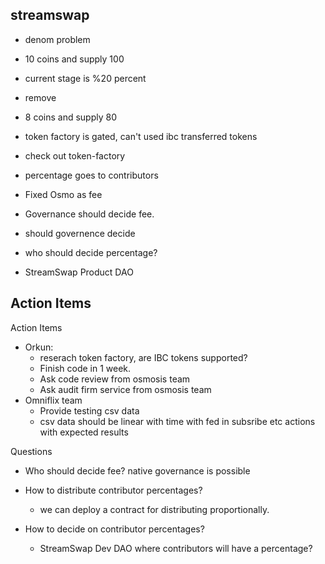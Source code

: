 ## streamswap

- denom problem
- 10 coins and supply 100
- current stage is %20 percent
- remove 
- 8 coins and supply 80



- token factory is gated, can't used ibc transferred tokens
- check out token-factory
- percentage goes to contributors 
- Fixed Osmo as fee
- Governance should decide fee.



- should governence decide
- who should decide percentage?
- StreamSwap Product DAO



## Action Items

Action Items

- Orkun: 
  - reserach token factory, are IBC tokens supported?
  - Finish code in 1 week.
  - Ask code review from osmosis team
  - Ask audit firm service from osmosis team
- Omniflix team
  - Provide testing csv data
  - csv data should be linear with time with fed in subsribe etc actions with expected results

Questions

- Who should decide fee? native governance is possible

- How to distribute contributor percentages? 

  - we can deploy a contract for distributing proportionally.

- How to decide on contributor percentages?

  - StreamSwap Dev DAO where contributors will have a percentage?

  